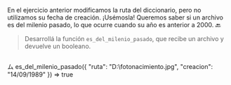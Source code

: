 En el ejercicio anterior modificamos la ruta del diccionario, pero no utilizamos su fecha de creación. ¡Usémosla! Queremos saber si un archivo es del milenio pasado, lo que ocurre cuando su año es anterior a 2000. :back:

> Desarrollá la función `es_del_milenio_pasado`, que recibe un archivo y devuelve un booleano.

> ```python
ム es_del_milenio_pasado({ "ruta": "D:\fotonacimiento.jpg", "creacion": "14/09/1989" })
=> true
```
